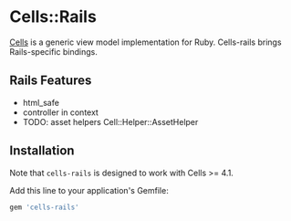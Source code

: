 # Cells::Rails

[Cells](https://github.com/apotonick/cells) is a generic view model implementation for Ruby. Cells-rails brings Rails-specific bindings.

## Rails Features

* html_safe
* controller in context
* TODO: asset helpers Cell::Helper::AssetHelper


## Installation

Note that `cells-rails` is designed to work with Cells >= 4.1.

Add this line to your application's Gemfile:

```ruby
gem 'cells-rails'
```
